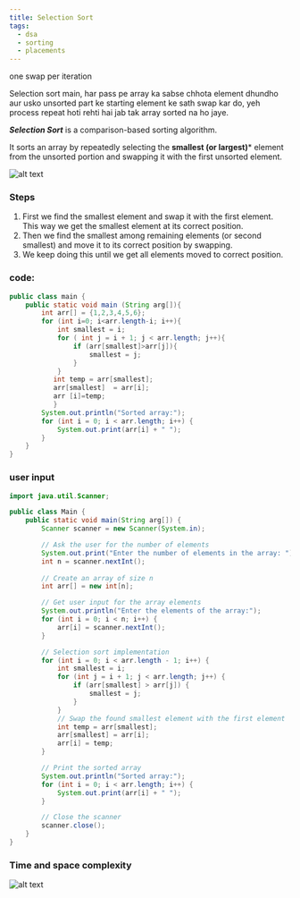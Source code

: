 ```yaml
---
title: Selection Sort
tags:
  - dsa
  - sorting
  - placements
---
```

one swap per iteration 

Selection sort main, har pass pe array ka sabse chhota element dhundho aur usko unsorted part ke starting element ke sath swap kar do, yeh process repeat hoti rehti hai jab tak array sorted na ho jaye.

***Selection Sort***  is a comparison-based sorting algorithm.


It sorts an array by repeatedly selecting the **smallest (or largest)*** element from the unsorted portion and swapping it with the first unsorted element.


![alt text](/images/Pastedimage20241031161316.png)



### Steps

1. First we find the smallest element and swap it with the first element. This way we get the smallest element at its correct position.
2. Then we find the smallest among remaining elements (or second smallest) and move it to its correct position by swapping.
3. We keep doing this until we get all elements moved to correct position.


### code:
```java
public class main {    
    public static void main (String arg[]){
        int arr[] = {1,2,3,4,5,6};
        for (int i=0; i<arr.length-i; i++){
            int smallest = i;
            for ( int j = i + 1; j < arr.length; j++){
                if (arr[smallest]>arr[j]){
                    smallest = j;
                }
            }
           int temp = arr[smallest];
           arr[smallest]  = arr[i];
           arr [i]=temp;
           }
        System.out.println("Sorted array:");
        for (int i = 0; i < arr.length; i++) {
            System.out.print(arr[i] + " ");
        }
    }
}
```


### user input

```java
import java.util.Scanner;

public class Main {
    public static void main(String arg[]) {
        Scanner scanner = new Scanner(System.in);

        // Ask the user for the number of elements
        System.out.print("Enter the number of elements in the array: ");
        int n = scanner.nextInt();
        
        // Create an array of size n
        int arr[] = new int[n];

        // Get user input for the array elements
        System.out.println("Enter the elements of the array:");
        for (int i = 0; i < n; i++) {
            arr[i] = scanner.nextInt();
        }

        // Selection sort implementation
        for (int i = 0; i < arr.length - 1; i++) {
            int smallest = i;
            for (int j = i + 1; j < arr.length; j++) {
                if (arr[smallest] > arr[j]) {
                    smallest = j;
                }
            }
            // Swap the found smallest element with the first element
            int temp = arr[smallest];
            arr[smallest] = arr[i];
            arr[i] = temp;
        }

        // Print the sorted array
        System.out.println("Sorted array:");
        for (int i = 0; i < arr.length; i++) {
            System.out.print(arr[i] + " ");
        }

        // Close the scanner
        scanner.close();
    }
}
```


### Time and space complexity
![alt text](/images/Pastedimage20241031162049.png)